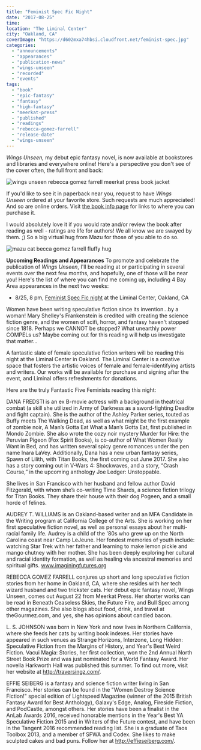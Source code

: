 ```yaml
---
title: "Feminist Spec Fic Night"
date: "2017-08-25"
time:
location: "The Liminal Center"
city: "Oakland, CA"
coverImage: "https://d602mxa74hbsi.cloudfront.net/feminist-spec.jpg"
categories:
  - "announcements"
  - "appearances"
  - "publication-news"
  - "wings-unseen"
  - "recorded"
  - "events"
tags:
  - "book"
  - "epic-fantasy"
  - "fantasy"
  - "high-fantasy"
  - "meerkat-press"
  - "published"
  - "readings"
  - "rebecca-gomez-farrell"
  - "release-date"
  - "wings-unseen"
---
```


_Wings Unseen,_ my debut epic fantasy novel, is now available at bookstores and libraries and everywhere online! Here's a perspective you don't see of the cover often, the full front and back:

![wings unseen rebecca gomez farrell meerkat press book jacket](https://d2ypg8o05lff0b.cloudfront.net/wp-content/uploads/sites/3/2017/08/FINAL-9781946154002-WingsUnseen-Cover-FLATTENED-CMYK_03-500x348.jpg)

If you'd like to see it in paperback near you, request to have _Wings Unseen_ ordered at your favorite store. Such requests are much appreciated! And so are online orders. Visit [the book info page](https://rebeccagomezfarrell.com/fiction/wings-unseen/) for links to where you can purchase it.

I would absolutely love it if you would rate and/or review the book after reading as well - ratings are life for authors! We all know we are swayed by them. ;) So a big virtual hug from Mazu for those of you able to do so.

![mazu cat becca gomez farrell fluffy hug](https://d2ypg8o05lff0b.cloudfront.net/wp-content/uploads/sites/3/2017/08/mazu-hug-500x500.jpg)

**Upcoming Readings and Appearances** To promote and celebrate the publication of _Wings Unseen_, I'll be reading at or participating in several events over the next few months, and hopefully, one of those will be near you! Here's the list of where you can find me coming up, including 4 Bay Area appearances in the next two weeks:

- 8/25, 8 pm, [Feminist Spec Fic night](https://www.facebook.com/events/349587845473101) at the Liminal Center, Oakland, CA

Women have been writing speculative fiction since its invention...by a woman! Mary Shelley's Frankenstein is credited with creating the science fiction genre, and the women of scifi, horror, and fantasy haven't stopped since 1818. Perhaps we CANNOT be stopped? What unearthly power COMPELs us? Maybe coming out for this reading will help us investigate that matter...

A fantastic slate of female speculative fiction writers will be reading this night at the Liminal Center in Oakland. The Liminal Center is a creative space that fosters the artistic voices of female and female-identifying artists and writers. Our works will be available for purchase and signing after the event, and Liminal offers refreshments for donations.

Here are the truly Fantastic Five Feminists reading this night:

DANA FREDSTI is an ex B-movie actress with a background in theatrical combat (a skill she utilized in Army of Darkness as a sword-fighting Deadite and fight captain). She is the author of the Ashley Parker series, touted as Buffy meets The Walking Dead, as well as what might be the first example of zombie noir, A Man’s Gotta Eat What a Man’s Gotta Eat, first published in Mondo Zombie. She also wrote the cozy noir mystery Murder for Hire: the Peruvian Pigeon (Fox Spirit Books), is co-author of What Women Really Want in Bed, and has written several spicy genre romances under the pen name Inara LaVey. Additionally, Dana has a new urban fantasy series, Spawn of Lilith, with Titan Books, the first coming out June 2017. She also has a story coming out in V-Wars 4: Shockwaves, and a story, “Crash Course,” in the upcoming anthology Joe Ledger: Unstoppable.

She lives in San Francisco with her husband and fellow author David Fitzgerald, with whom she’s co-writing Time Shards, a science fiction trilogy for Titan Books. They share their house with their dog Pogeen, and a small horde of felines.

AUDREY T. WILLIAMS is an Oakland-based writer and an MFA Candidate in the Writing program at California College of the Arts. She is working on her first speculative fiction novel, as well as personal essays about her multi-racial family life. Audrey is a child of the '80s who grew up on the North Carolina coast near Camp LeJeune. Her fondest memories of youth include: watching Star Trek with her father and learning to make lemon pickle and mango chutney with her mother. She has been deeply exploring her cultural and racial identity formation, as well as healing via ancestral memories and spiritual gifts. www.imaginingfutures.org

REBECCA GOMEZ FARRELL conjures up short and long speculative fiction stories from her home in Oakland, CA, where she resides with her tech wizard husband and two trickster cats. Her debut epic fantasy novel, Wings Unseen, comes out August 22 from Meerkat Press. Her shorter works can be read in Beneath Ceaseless Skies, the Future Fire, and Bull Spec among other magazines. She also blogs about food, drink, and travel at theGourmez.com, and yes, she has opinions about candied bacon.

L. S. JOHNSON was born in New York and now lives in Northern California, where she feeds her cats by writing book indexes. Her stories have appeared in such venues as Strange Horizons, Interzone, Long Hidden: Speculative Fiction from the Margins of History, and Year's Best Weird Fiction. Vacui Magia: Stories, her first collection, won the 2nd Annual North Street Book Prize and was just nominated for a World Fantasy Award. Her novella Harkworth Hall was published this summer. To find out more, visit her website at http://traversingz.com/.

EFFIE SEIBERG is a fantasy and science fiction writer living in San Francisco. Her stories can be found in the "Women Destroy Science Fiction!" special edition of Lightspeed Magazine (winner of the 2015 British Fantasy Award for Best Anthology), Galaxy's Edge, Analog, Fireside Fiction, and PodCastle, amongst others. Her stories have been a finalist in the AnLab Awards 2016, received honorable mentions in the Year's Best YA Speculative Fiction 2015 and in Writers of the Future contest, and have been in the Tangent 2016 recommended reading list. She is a graduate of Taos Toolbox 2013, and a member of SFWA and Codex. She likes to make sculpted cakes and bad puns. Follow her at http://effieseiberg.com/.
